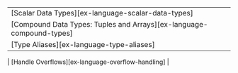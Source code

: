 ||
|--------|
| [Scalar Data Types][ex-language-scalar-data-types] |
| [Compound Data Types: Tuples and Arrays][ex-language-compound-types] |
| [Type Aliases][ex-language-type-aliases] |

<div class="hidden">
| [Handle Overflows][ex-language-overflow-handling] |
</div>
